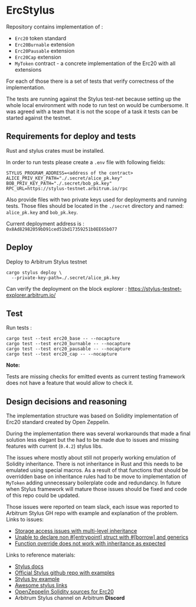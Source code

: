 # ErcStylus 

Repository contains implementation of :
- `Erc20` token standard
- `Erc20Burnable` extension
- `Erc20Pausable` extension
- `Erc20Cap` extension
- `MyToken` contract - a concrete implementation of the Erc20 with all extensions

For each of those there is a set of tests that verify correctness of the implementation.

The tests are running against the Stylus test-net because setting up the whole local environment with node to 
run test on would be cumbersome. It was agreed with a team that it is not the scope of a task it tests can be started 
against the testnet.

## Requirements for deploy and tests

Rust and stylus crates must be installed.

In order to run tests please create a `.env` file with following fields:
```
STYLUS_PROGRAM_ADDRESS=<address of the contract>
ALICE_PRIV_KEY_PATH="./.secret/alice_pk.key"
BOB_PRIV_KEY_PATH="./.secret/bob_pk.key"
RPC_URL=https://stylus-testnet.arbitrum.io/rpc
```
Also provide files with two private keys used for deployments and running tests. Those files should be located
in the `./secret` directory and named: `alice_pk.key` and `bob_pk.key`.

Current deployment address is : `0x8Ad82982059bD91ced51bd17359251b0EE65b077`


## Deploy

Deploy to Arbitrum Stylus testnet 
```
cargo stylus deploy \
  --private-key-path=./.secret/alice_pk.key
```  

Can verify the deployment on the block explorer : https://stylus-testnet-explorer.arbitrum.io/

## Test

Run tests :
```
cargo test --test erc20_base -- --nocapture
cargo test --test erc20_burnable -- --nocapture
cargo test --test erc20_pausable -- --nocapture
cargo test --test erc20_cap -- --nocapture
```

**Note:** 

Tests are missing checks for emitted events as current testing framework does not have a feature that would allow to check it.

## Design decisions and reasoning

The implementation structure was based on Solidity implementation of Erc20 standard created by Open Zeppelin.

During the implementation there was several workarounds that made a final solution less elegant but the had
to be made due to issues and missing features with current (`0.4.2`) stylus libs.

The issues where mostly about still not properly working emulation of Solidity inheritance. There is not inheritance in Rust and this needs to be emulated using special macros. As a result of that functions that 
should be overridden base on inheritance rules had to be move to implementation of `MyToken` adding 
unnecessary boilerplate code and redundancy. In future when Stylus framework will mature those issues should 
be fixed and code of this repo could be updated. 

Those issues were reported on team slack, each issue was reported to Arbitrum Stylus GH repo with example and explanation of the problem. 
Links to issues:
- [Storage access issues with multi-level inheritance](https://github.com/OffchainLabs/stylus-sdk-rs/issues/106)
- [Unable to declare non #[entrypoint] struct with #[borrow] and generics](https://github.com/OffchainLabs/stylus-sdk-rs/issues/107)
- [Function override does not work with inheritance as expected](https://github.com/OffchainLabs/stylus-sdk-rs/issues/109)


Links to reference materials:

 - [Stylus docs](https://docs.arbitrum.io/stylus/stylus-gentle-introduction)
 - [Official Stylus github repo with examples](https://github.com/OffchainLabs/stylus-sdk-rs/tree/stylus)
 - [Stylus by example](https://arbitrum-stylus-by-example.vercel.app/basic_examples/constants)
 - [Awesome stylus links](https://github.com/OffchainLabs/awesome-stylus)
  - [OpenZeppelin Solidity sources for Erc20](https://github.com/OpenZeppelin/openzeppelin-contracts/blob/master/contracts/token/ERC20/ERC20.sol)
- Arbitrum Stylus channel on Arbitrum **Discord**
